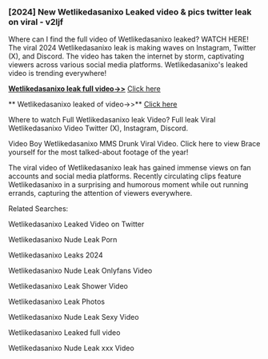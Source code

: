### [2024] New  Wetlikedasanixo Leaked video & pics twitter leak on viral - v2ljf
Where can I find the full video of  Wetlikedasanixo leaked? WATCH HERE! The viral 2024  Wetlikedasanixo leak is making waves on Instagram, Twitter (X), and Discord. The video has taken the internet by storm, captivating viewers across various social media platforms.  Wetlikedasanixo's leaked video is trending everywhere!


**[ Wetlikedasanixo leak full video->>](http://wildbook.top/wildbook8git)** [Click here](http://wildbook.top/wildbook8git)

** Wetlikedasanixo leaked of video->>** [Click here](http://wildbook.top/wildbook8git)


Where to watch Full  Wetlikedasanixo leak Video? Full leak Viral  Wetlikedasanixo Video Twitter (X), Instagram, Discord.

Video Boy  Wetlikedasanixo MMS Drunk Viral Video. Click here to view Brace yourself for the most talked-about footage of the year!

The viral video of  Wetlikedasanixo leak has gained immense views on fan accounts and social media platforms. Recently circulating clips feature  Wetlikedasanixo in a surprising and humorous moment while out running errands, capturing the attention of viewers everywhere.


Related Searches:

 Wetlikedasanixo Leaked Video on Twitter

 Wetlikedasanixo Nude Leak Porn

 Wetlikedasanixo Leaks 2024

 Wetlikedasanixo Nude Leak Onlyfans Video

 Wetlikedasanixo Leak Shower Video

 Wetlikedasanixo Leak Photos

 Wetlikedasanixo Nude Leak Sexy Video

 Wetlikedasanixo Leaked full video

 Wetlikedasanixo Nude Leak xxx Video

